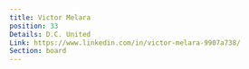 ```yaml
---
title: Victor Melara
position: 33
Details: D.C. United
Link: https://www.linkedin.com/in/victor-melara-9907a738/
Section: board
---
```


